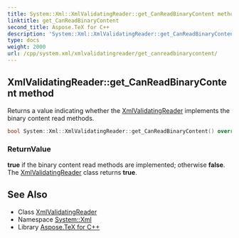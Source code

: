 ```yaml
---
title: System::Xml::XmlValidatingReader::get_CanReadBinaryContent method
linktitle: get_CanReadBinaryContent
second_title: Aspose.TeX for C++
description: 'System::Xml::XmlValidatingReader::get_CanReadBinaryContent method. Returns a value indicating whether the XmlValidatingReader implements the binary content read methods in C++.'
type: docs
weight: 2000
url: /cpp/system.xml/xmlvalidatingreader/get_canreadbinarycontent/
---
```

## XmlValidatingReader::get_CanReadBinaryContent method


Returns a value indicating whether the [XmlValidatingReader](../) implements the binary content read methods.

```cpp
bool System::Xml::XmlValidatingReader::get_CanReadBinaryContent() override
```


### ReturnValue

**true** if the binary content read methods are implemented; otherwise **false**. The [XmlValidatingReader](../) class returns **true**.

## See Also

* Class [XmlValidatingReader](../)
* Namespace [System::Xml](../../)
* Library [Aspose.TeX for C++](../../../)
